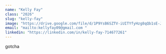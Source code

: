 ```yaml
---
name: "Kelly Fay"
class: "2026"
slug: "kelly-fay"
image: "https://drive.google.com/file/d/1P9YsB6SZTV-iUITYfyHzg8qQb1sE-Jk3/view?usp=sharing"
email: "mailto:kellyfay09@gmail.com "
linkedin: "https://linkedin.com/in/kelly-fay-714677261"
---
```

gotcha 